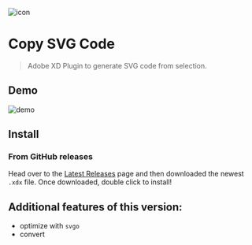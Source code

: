 ![icon](images/icon-96.png)

# Copy SVG Code

> Adobe XD Plugin to generate SVG code from selection.

## Demo

![demo](.github/demo.gif)

## Install

### From GitHub releases

Head over to the [Latest Releases](https://github.com/ichitaro/xd-copy-svg-code-plugin/releases) page and then downloaded the newest `.xdx` file. Once downloaded, double click to install!

## Additional features of this version:

- optimize with `svgo`
- convert <style> into attributes
- convert all text layers to paths
- copy svg as background-image
